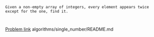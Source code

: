 ```
Given a non-empty array of integers, every element appears twice except for the one, find it.

 
```

[Problem link](https://leetcode.com/problems/single-number/)
algorithms/single_number/README.md